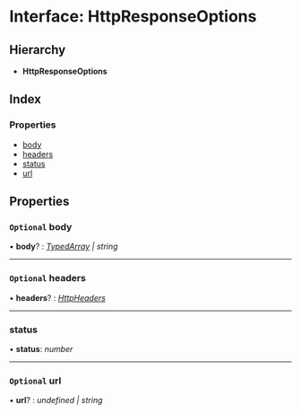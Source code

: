 # Interface: HttpResponseOptions

## Hierarchy

* **HttpResponseOptions**

## Index

### Properties

* [body](httpresponseoptions.md#optional-body)
* [headers](httpresponseoptions.md#optional-headers)
* [status](httpresponseoptions.md#status)
* [url](httpresponseoptions.md#optional-url)

## Properties

### `Optional` body

• **body**? : *[TypedArray](../README.md#typedarray) | string*

___

### `Optional` headers

• **headers**? : *[HttpHeaders](../README.md#httpheaders)*

___

###  status

• **status**: *number*

___

### `Optional` url

• **url**? : *undefined | string*
